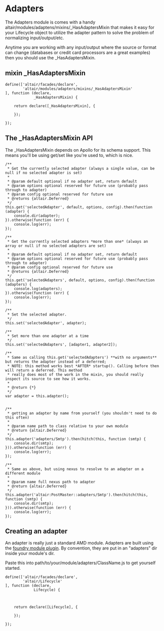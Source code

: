 # Adapters

The Adapters module is comes with a handy altair/modules/adaptens/mixins/\_HasAdaptersMixin that makes it easy for your
Lifecycle object to utilize the adapter pattern to solve the problem of normalizing input/output/etc.

Anytime you are working with any input/output where the source or format can change (databases or credit card
processors are a great examples) then you should use the \_HasAdaptersMixin.

## mixin _HasAdaptersMixin

    define(['altair/facades/declare',
            'altair/modules/adapters/mixins/_HasAdaptersMixin'
    ], function (declare,
                 _HasAdaptersMixin) {

        return declare([_HasAdaptersMixin], {

        });

    });

## The _HasAdaptersMixin API
The _HasAdaptersMixin depends on Apollo for its schema support. This means you'll be using get/set like you're used to,
which is nice.

    /**
     * Get the currently selected adapter (always a single value, can be null if no selected adapter is set)
     *
     * @param default optional if no adapter set, return default
     * @param options optional reserved for future use (probably pass through to adapter)
     * @param config optional reserved for future use
     * @returns {altair.Deferred}
     */
    this.get('selectedAdapter', default, options, config).then(function (adapter) {
        console.dir(adapter);
    }).otherwise(function (err) {
        console.log(err);
    });

    /**
     * Get the currently selected adapters *more than one* (always an array or null if no selected adapters are set)
     *
     * @param default optional if no adapter set, return default
     * @param options optional reserved for future use (probably pass through to adapter)
     * @param config optional reserved for future use
     * @returns {altair.Deferred}
     */
    this.get('selectedAdapters', default, options, config).then(function (adapters) {
        console.log(adapters);
    }).otherwise(function (err) {
        console.log(err);
    });

    /**
     * Set the selected adapter.
     */
    this.set('selectedAdapter', adapter);

    /**
     * Set more than one adapter at a time
     */
    this.set('selectedAdapters', [adapter1, adapter2]);

    /**
     * Same as calling this.get('selectedAdapters') **with no arguments** but returns the adapter instead of a deferred;
     * NOTE: this method works best *AFTER* startup(). Calling before then will return a deferred. This method
     * really does most of the work in the mixin, you should really inspect its source to see how it works.
     *
     * @return {*}
     */
    var adapter = this.adapter();


    /**
     * getting an adapter by name from yourself (you shouldn't need to do this often)
     *
     * @param name path to class relative to your own module
     * @return {altair.Deferred}
     */
    this.adapter('adapters/Smtp').then(hitch(this, function (smtp) {
        console.dir(smtp);
    })).otherwise(function (err) {
        console.log(err);
    });

    /**
     * Same as above, but using nexus to resolve to an adapter on a different module
     *
     * @param name full nexus path to adapter
     * @return {altair.Deferred}
     */
    this.adapter('altair:PostMaster::adapters/Smtp').then(hitch(this, function (smtp) {
        console.dir(smtp);
    })).otherwise(function (err) {
        console.log(err);
    });



## Creating an adapter
An adapter is really just a standard AMD module. Adapters are built using the [foundry module
plugin](../../../../../docs/moduleplugins.md). By convention, they are put in an "adapters" dir inside your
module's dir.

Paste this into path/to/your/module/adapters/ClassName.js to get yourself started.

    define(['altair/facades/declare',
            'altair/Lifecycle'
    ], function (declare,
                 Lifecycle) {



        return declare([Lifecycle], {

        });

    });
